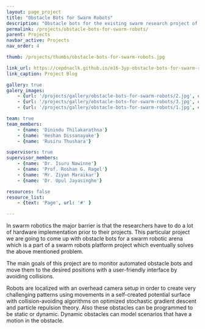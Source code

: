 ```yaml
---
layout: page_project
title: "Obstacle Bots for Swarm Robots"
description: "Obstacle bots for the existing swarm research project of the Department of Computer Engineering, University of Peradeniya. These robots can create a challenging patterns using movements in a self-created potential surface with collision-avoiding."
permalink: /projects/obstacle-bots-for-swarm-robots/
parent: Projects
navbar_active: Projects
nav_order: 4

thumb: /projects/thumbs/obstacle-bots-for-swarm-robots.jpg

link_url: https://cepdnaclk.github.io/e16-3yp-obstacle-bots-for-swarm-robots/
link_caption: Project Blog

gallery: true
galery_images:
    - {url: '/projects/gallery/obstacle-bots-for-swarm-robots/2.jpg', caption: 'PCB Design'}
    - {url: '/projects/gallery/obstacle-bots-for-swarm-robots/3.jpg', caption: 'CAD Design'}
    - {url: '/projects/gallery/obstacle-bots-for-swarm-robots/1.jpg', caption: 'Final Robot'}

team: true
team_members:
    - {name: 'Dinindu Thilakarathna'}
    - {name: 'Heshan Dissanayake'}
    - {name: 'Rusiru Thushara'}

supervisors: true
supervisor_members:
    - {name: 'Dr. Isuru Nawinne'}
    - {name: 'Prof. Roshan G. Ragel'}
    - {name: 'Mr. Ziyan Maraikar'}
    - {name: 'Dr. Upul Jayasinghe'}

resources: false
resource_list:
    - {text: 'Page', url: '#' }

---
```


In swarm robotics the major barrier is that the researchers have to do a lot of hardware implementation prior to their projects. This particular project we are going to come up with obstacle bots for a swarm robotic arena which is a part of a swarm robots platform project which eventually solves the above mentioned problem.

The main goals of this project are to monitor automated obstacle bots and move them to the desired positions with a user-friendly interface by avoiding collisions.

Robots are localized with an overhead camera setup in order to create very challenging patterns using movements in a self-created potential surface with collision-avoiding algorithms on optimized stochastic gradient descent and particle repulsion theory. Also these obstacles can be programmed to be static or dynamic. Dynamic obstacles can model scenarios that have a motion in the obstacle.
